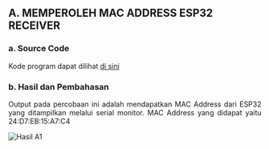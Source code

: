 ## A. MEMPEROLEH MAC ADDRESS ESP32 RECEIVER

### a. Source Code
Kode program dapat dilihat <a href="https://github.com/raolaay/SistemEmbedded/blob/master/Jobsheet%202.1/A.%20Mendapatkan_MAC_Address/Mendapatkan_MAC_Address.ino">di sini</a>

### b. Hasil dan Pembahasan
<p align="justify"> Output pada percobaan ini adalah mendapatkan MAC Address dari ESP32 yang ditampilkan melalui serial monitor. 
MAC Address yang didapat yaitu 24:D7:EB:15:A7:C4 </p>

![Hasil A1](https://github.com/raolaay/SistemEmbedded/assets/145360333/7903330f-dae5-4e91-b69d-3f977905bf4a)
